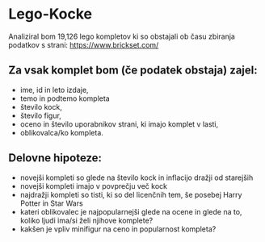 # Lego-Kocke

Analiziral bom 19,126 lego kompletov ki so obstajali ob času zbiranja podatkov s strani:
https://www.brickset.com/

## Za vsak komplet bom (če podatek obstaja) zajel:
- ime, id in leto izdaje,
- temo in podtemo kompleta
- število kock,
- število figur,
- oceno in število uporabnikov strani, ki imajo komplet v lasti,
- oblikovalca/ko kompleta.

## Delovne hipoteze:
- novejši kompleti so glede na število kock in inflacijo dražji od starejših
- novejši kompleti imajo v povprečju več kock
- najdražji kompleti so tisti, ki so del licenčnih tem, še posebej Harry Potter in Star Wars
- kateri oblikovalec je najpopularnejši glede na ocene in glede na to, koliko ljudi ima/si želi njihove komplete?
- kakšen je vpliv minifigur na ceno in popularnost kompleta?

